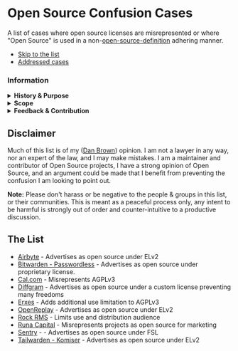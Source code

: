 # Open Source Confusion Cases

A list of cases where open source licenses are misrepresented or where "Open Source" is used in a non-[open-source-definition](https://opensource.org/osd) adhering manner.

- [Skip to the list](#the-list)
- [Addressed cases](addressed.md)

### Information

<details>
<summary><strong>History & Purpose</strong></summary>

After getting involved in Open Source I've noticed people misrepresenting their licenses or using the term "Open Source" while using a license which does not meet the commonly understood [definition](https://opensource.org/osd). Of course people are free to use words however they want, but most cases I see this occur are those that would bring benefit to the author while propagating confusion of the Open Source term and licensing, and eroding the efforts made by many other to contribute and build the reputation of Open Source.

This page lists such cases in an attempt to document scenarios where confusion may be being propagated and provide a resource to learn from in regards to where confusion may commonly lie. 

Many will see this as pedantic gate-keeping, which it may be from a certain perspective, but I see this as protecting & advocating for the wonderful ideal that is Open Source.

</details>

<details>
<summary><strong>Scope</strong></summary>

I've set some criteria for this list to focus on those actively causing potential confusion in the Open Source space. Some cases can be accidental, as Open Source and licensing can be complex topics, so I don't want to call out, or put pressure, on those that are simply in the process of learning or too small to cause issue.
Therefore, the criteria is as follows (and may change over time):

- Must be a person/group inferring incorrect information about their Open Source license, or using the term "Open Source" in a non [OSD](https://opensource.org/osd) manner.
- Must have a reasonable following, popularity or visibility (Have published news articles or have over 1k GitHub stars etc...).
- Must have been (politely) advised of their potential confusion, and subsequently chosen to continue with their confusion or they have avoided any response after a reasonable amount of time.

</details>

<details>
<summary><strong>Feedback & Contribution</strong></summary>

Feel free to raise an issue if you think any information within this repo/list is incorrect in any way. If you know of an instance of Open Source confusion, that should be added to this list, please open an issue for discussion and confirmation of meeting the scope. Please don't open a PR without any prior confirmation.

</details>


## Disclaimer

Much of this list is of my ([Dan Brown](https://github.com/ssddanbrown/)) opinion. I am not a lawyer in any way, nor an expert of the law, and I may make mistakes. I am a maintainer and contributor of Open Source projects, I have a strong opinion of Open Source, and an argument could be made that I benefit from preventing the confusion I am looking to point out.

**Note:** Please don't harass or be negative to the people & groups in this list, or their communities. This is meant as a peaceful process only, any intent to be harmful is strongly out of order and counter-intuitive to a productive discussion.

## The List

- [Airbyte](./cases/airbyte.md) - Advertises as open source under ELv2
- [Bitwarden - Passwordless](./cases/bitwarden-passwordless.md) - Advertises as open source under proprietary license.
- [Cal.com](./cases/cal-com.md) - Misrepresents AGPLv3
- [Diffgram](./cases/diffgram.md) - Advertises as open source under a custom license preventing many freedoms
- [Erxes](./cases/erxes.md) - Adds additional use limitation to AGPLv3
- [OpenReplay](./cases/openreplay.md) - Advertises as open source under ELv2
- [Rock RMS](./cases/rock-rms.md) - Limits use and distribution audience 
- [Runa Capital](./cases/runa-capital.md) - Misrepresents projects as open source for marketing
- [Sentry](./cases/sentry.md) - - Advertises as open source under FSL
- [Tailwarden - Komiser](./cases/tailwarden-komiser.md) - Advertises as open source under ELv2